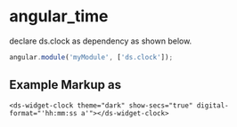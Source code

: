 # angular_time

declare ds.clock as dependency as shown below.

```javascript
angular.module('myModule', ['ds.clock']);
```

## Example Markup as 


    <ds-widget-clock theme="dark" show-secs="true" digital-format="'hh:mm:ss a'"></ds-widget-clock>
